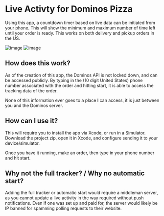 # Live Activty for Dominos Pizza
 Using this app, a countdown timer based on live data can be initiated from your phone. This will show the minimum and maximum number of time left until your order is ready. This works on both delivery and pickup orders in the US.

 ![image](https://github.com/ztc0611/Live-Dominos-Pizza/assets/28269330/232ae196-e84b-4b70-954b-719102e850e2)
 ![image](https://github.com/ztc0611/Live-Dominos-Pizza/assets/28269330/d646000c-ac51-4562-90ea-b99f7e68137d)

## How does this work?

As of the creation of this app, the Dominos API is not locked down, and can be accessed publicly. By typing in the (10 digit United States) phone number associated with the order and hitting start, it is able to access the tracking data of the order. 

None of this information ever goes to a place I can access, it is just between you and the Dominos server.

## How can I use it?

This will require you to install the app via Xcode, or run in a Simulator. Download the project zip, open it in Xcode, and configure sending it to your device/simulator.

Once you have it running, make an order, then type in your phone number and hit start.

## Why not the full tracker? / Why no automatic start?

Adding the full tracker or automatic start would require a middleman server, as you cannot update a live activity in the way required without push notifications. Even if one was set up and paid for, the server would likely be IP banned for spamming polling requests to their website.
